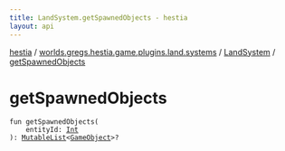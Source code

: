 ```yaml
---
title: LandSystem.getSpawnedObjects - hestia
layout: api
---
```


<div class='api-docs-breadcrumbs'><a href="../../index.html">hestia</a> / <a href="../index.html">worlds.gregs.hestia.game.plugins.land.systems</a> / <a href="index.html">LandSystem</a> / <a href="./get-spawned-objects.html">getSpawnedObjects</a></div>

# getSpawnedObjects

<div class="signature"><code><span class="keyword">fun </span><span class="identifier">getSpawnedObjects</span><span class="symbol">(</span><br/>&nbsp;&nbsp;&nbsp;&nbsp;<span class="parameterName" id="worlds.gregs.hestia.game.plugins.land.systems.LandSystem$getSpawnedObjects(kotlin.Int)/entityId">entityId</span><span class="symbol">:</span>&nbsp;<a href="https://kotlinlang.org/api/latest/jvm/stdlib/kotlin/-int/index.html"><span class="identifier">Int</span></a><br/><span class="symbol">)</span><span class="symbol">: </span><a href="https://kotlinlang.org/api/latest/jvm/stdlib/kotlin.collections/-mutable-list/index.html"><span class="identifier">MutableList</span></a><span class="symbol">&lt;</span><a href="../../worlds.gregs.hestia.game.map/-game-object/index.html"><span class="identifier">GameObject</span></a><span class="symbol">&gt;</span><span class="symbol">?</span></code></div>
